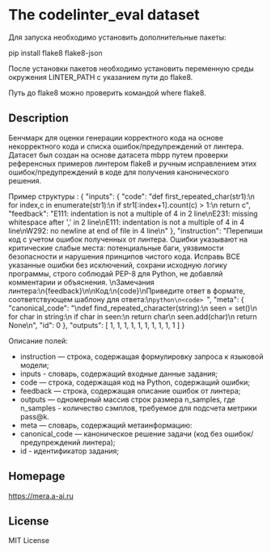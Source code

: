 # The codelinter_eval dataset

Для запуска необходимо установить дополнительные пакеты:

pip install flake8 flake8-json

После установки пакетов необходимо установить переменную среды окружения LINTER_PATH с указанием пути до flake8.

Путь до flake8 можно проверить командой where flake8.

## Description

Бенчмарк для оценки генерации корректного кода на основе некорректного кода и списка ошибок/предупреждений от линтера.
Датасет был создан на основе датасета mbpp путем проверки референсных примеров линтером flake8 и ручным исправлением этих ошибок/предупреждений в коде для получения канонического решения.

Пример структуры :
{
    "inputs": {
        "code": "def first_repeated_char(str1):\n  for index,c in enumerate(str1):\n    if str1[:index+1].count(c) > 1:\n      return c",
        "feedback": "E111: indentation is not a multiple of 4 in 2 line\nE231: missing whitespace after ',' in 2 line\nE111: indentation is not a multiple of 4 in 4 line\nW292: no newline at end of file in 4 line\n"
    },
    "instruction":  "Перепиши код с учетом ошибок полученных от линтера. Ошибки указывают на критические слабые места: потенциальные баги, уязвимости безопасности и нарушения принципов чистого кода. Исправь ВСЕ указанные ошибки без исключений, сохрани исходную логику программы, строго соблюдай PEP-8 для Python, не добавляй комментарии и объяснения. \nЗамечания линтера:\n{feedback}\n\nКод:\n{code}\nПриведите ответ в формате, соответствующем шаблону для ответа:\n```python\n<code> ```",
    "meta": {
        "canonical_code": "\ndef find_repeated_character(string):\n    seen = set()\n    for char in string:\n        if char in seen:\n            return char\n        seen.add(char)\n    return None\n",
        "id": 0
    },
    "outputs": [
        1, 1, 1, 1, 1, 1, 1, 1, 1, 1
    ]
}

Описание полей:
- instruction — строка, содержащая формулировку запроса к языковой модели;
- inputs - словарь, содержащий входные данные задания;
- code — строка, содержащая код на Python, содержащий ошибки;
- feedback — строка, содержащая описание ошибок от линтера;
- outputs — одномерный массив строк размера n_samples, где n_samples - количество сэмплов, требуемое для подсчета метрики pass@k.
- meta — cловарь, содержащий метаинформацию:
- canonical_code — каноническое решение задачи (код без ошибок/предупреждений линтера);
- id - идентификатор задания;


## Homepage

https://mera.a-ai.ru

## License

MIT License

